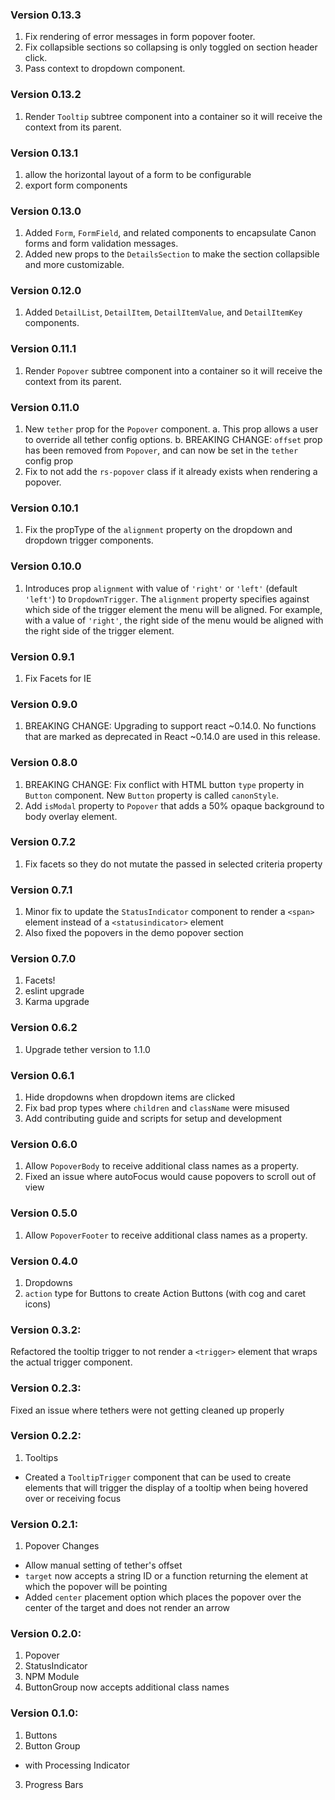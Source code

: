### Version 0.13.3
1. Fix rendering of error messages in form popover footer.
2. Fix collapsible sections so collapsing is only toggled on section header click.
3. Pass context to dropdown component.

### Version 0.13.2
1. Render `Tooltip` subtree component into a container so it will receive the context from its parent.

### Version 0.13.1
1. allow the horizontal layout of a form to be configurable
2. export form components

### Version 0.13.0
1. Added `Form`, `FormField`, and related components to encapsulate Canon forms and form validation messages.
2. Added new props to the `DetailsSection` to make the section collapsible and more customizable.

### Version 0.12.0
1. Added `DetailList`, `DetailItem`, `DetailItemValue`, and `DetailItemKey` components.

### Version 0.11.1
1. Render `Popover` subtree component into a container so it will receive the context from its parent.

### Version 0.11.0
1. New `tether` prop for the `Popover` component.
  a. This prop allows a user to override all tether config options.
  b. BREAKING CHANGE: `offset` prop has been removed from `Popover`, and can now be set in the `tether` config prop
2. Fix to not add the `rs-popover` class if it already exists when rendering a popover.

### Version 0.10.1
1. Fix the propType of the `alignment` property on the dropdown and dropdown trigger components.

### Version 0.10.0
1. Introduces prop `alignment` with value of `'right'` or `'left'` (default `'left'`) to `DropdownTrigger`. The `alignment` property specifies against which side of the trigger element the menu will be aligned. For example, with a value of `'right'`, the right side of the menu would be aligned with the right side of the trigger element.

### Version 0.9.1
1. Fix Facets for IE

### Version 0.9.0
1. BREAKING CHANGE: Upgrading to support react ~0.14.0. No functions that are marked as deprecated in React ~0.14.0 are used in this release.

### Version 0.8.0
1. BREAKING CHANGE: Fix conflict with HTML button `type` property in `Button` component. New `Button` property is called `canonStyle`.
2. Add `isModal` property to `Popover` that adds a 50% opaque background to body overlay element.

### Version 0.7.2
1. Fix facets so they do not mutate the passed in selected criteria property

### Version 0.7.1
1. Minor fix to update the `StatusIndicator` component to render a `<span>` element instead of a `<statusindicator>` element
2. Also fixed the popovers in the demo popover section

### Version 0.7.0
1. Facets!
2. eslint upgrade
3. Karma upgrade

### Version 0.6.2
1. Upgrade tether version to 1.1.0

### Version 0.6.1
1. Hide dropdowns when dropdown items are clicked
2. Fix bad prop types where `children` and `className` were misused
3. Add contributing guide and scripts for setup and development

### Version 0.6.0
1. Allow `PopoverBody` to receive additional class names as a property.
2. Fixed an issue where autoFocus would cause popovers to scroll out of view

### Version 0.5.0
1. Allow `PopoverFooter` to receive additional class names as a property.

### Version 0.4.0
1. Dropdowns
2. `action` type for Buttons to create Action Buttons (with cog and caret icons)

### Version 0.3.2:
Refactored the tooltip trigger to not render a `<trigger>` element that wraps the actual trigger component.

### Version 0.2.3:
Fixed an issue where tethers were not getting cleaned up properly

### Version 0.2.2:
1. Tooltips
 - Created a `TooltipTrigger` component that can be used to create elements that will trigger the display of a tooltip when being hovered over or receiving focus

### Version 0.2.1:
1. Popover Changes
 - Allow manual setting of tether's offset
 - `target` now accepts a string ID or a function returning the element at which the popover will be pointing
 - Added `center` placement option which places the popover over the center of the target and does not render an arrow

### Version 0.2.0:
1. Popover
2. StatusIndicator
3. NPM Module
4. ButtonGroup now accepts additional class names

### Version 0.1.0:
1. Buttons
2. Button Group
 - with Processing Indicator
3. Progress Bars

